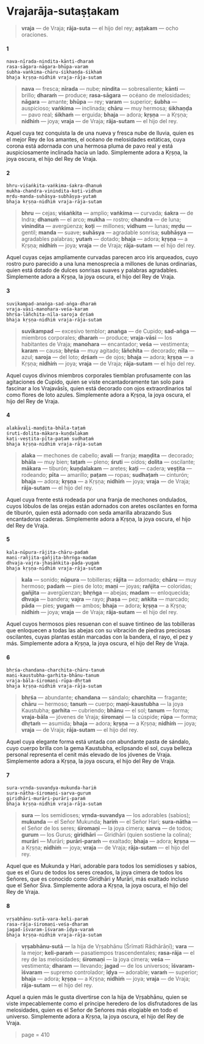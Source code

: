 # Vrajarāja-sutaṣṭakam

> **vraja** — de Vraja; **rāja-suta** — el hijo del rey; **aṣṭakam** — ocho oraciones.

#### 1

    nava-nīrada-nindita-kānti-dharaṁ
    rasa-sāgara-nāgara-bhūpa-varam
    śubha-vaṅkima-chāru-śikhaṇḍa-śikhaṁ
    bhaja kṛṣṇa-nidhiṁ vraja-rāja-sutam

> **nava** — fresca; **nīrada** — nube; **nindita** — sobresaliente; **kānti** — brillo; **dharaṁ** — produce; **rasa-sāgara** — océano de melosidades; **nāgara** — amante; **bhūpa** — rey; **varam** — superior; **śubha** — auspicioso; **vaṅkima** — inclinada; **chāru** — muy hermosa; **śikhaṇḍa** — pavo real; **śikhaṁ** — erguida; **bhaja** — adora; **kṛṣṇa** — a Kṛṣṇa; **nidhiṁ** — joya; **vraja** — de Vraja; **rāja-sutam** — el hijo del rey.

Aquel cuya tez conquista la de una nueva y fresca nube de lluvia, quien es el mejor Rey de los amantes, el océano de melosidades extáticas, cuya corona está adornada con una hermosa pluma de pavo real y está auspiciosamente inclinada hacia un lado. Simplemente adora a Kṛṣṇa, la joya oscura, el hijo del Rey de Vraja.

#### 2

    bhru-viśaṅkita-vaṅkima-śakra-dhanuṁ
    mukha-chandra-vinindita-koṭi-vidhum
    mṛdu-manda-suhāsya-subhāṣya-yutaṁ
    bhaja kṛṣṇa-nidhiṁ vraja-rāja-sutam

> **bhru** — cejas; **viśaṅkita** — amplio; **vaṅkima** — curvada; **śakra** — de Indra; **dhanuṁ** — el arco; **mukha** — rostro; **chandra** — de luna; **vinindita** — avergüenza; **koṭi** — millones; **vidhum** — lunas; **mṛdu** — gentil; **manda** — suave; **suhāsya** — agradable sonrisa; **subhāṣya** — agradables palabras; **yutaṁ** — dotado; **bhaja** — adora; **kṛṣṇa** — a Kṛṣṇa; **nidhiṁ** — joya; **vraja** — de Vraja; **rāja-sutam** — el hijo del rey.

Aquel cuyas cejas ampliamente curvadas parecen arco iris arqueados, cuyo rostro puro parecido a una luna menosprecia a millones de lunas ordinarias, quien está dotado de dulces sonrisas suaves y palabras agradables. Simplemente adora a Kṛṣṇa, la joya oscura, el hijo del Rey de Vraja.

#### 3

    suvikampad-anaṅga-sad-aṅga-dharaṁ
    vraja-vāsi-manohara-veśa-karam
    bhṛśa-lāñchita-nīla-saroja dṛśaṁ
    bhaja kṛṣṇa-nidhiṁ vraja-rāja-sutam

> **suvikampad** — excesivo temblor; **anaṅga** — de Cupido; **sad-aṅga** — miembros corporales; **dharaṁ** — produce; **vraja-vāsi** — los habitantes de Vraja; **manohara** — encantador; **veśa** — vestimenta; **karam** — causa; **bhṛśa** — muy agitado; **lāñchita** — decorado; **nīla** — azul; **saroja** — del loto; **dṛśaṁ** — de ojos; **bhaja** — adora; **kṛṣṇa** — a Kṛṣṇa; **nidhiṁ** — joya; **vraja** — de Vraja; **rāja-sutam** — el hijo del rey.

Aquel cuyos divinos miembros corporales tiemblan profusamente con las agitaciones de Cupido, quien se viste encantadoramente tan solo para fascinar a los Vrajavāsīs, quien está decorado con ojos extraordinarios tal como flores de loto azules. Simplemente adora a Kṛṣṇa, la joya oscura, el hijo del Rey de Vraja.

#### 4

    alakāvali-maṇḍita-bhāla-taṭaṁ
    śruti-dolita-mākara-kuṇḍalakam
    kaṭi-veṣṭita-pīta-paṭam sudhaṭaṁ
    bhaja kṛṣṇa-nidhiṁ vraja-rāja-sutam

> **alaka** — mechones de cabello; **avali** — franja; **maṇḍita** — decorado; **bhāla** — muy bien; **taṭaṁ** — pleno; **śruti** — oídos; **dolita** — oscilante; **mākara** — tiburón; **kuṇḍalakam** — aretes; **kaṭi** — cadera; **veṣṭita** — rodeando; **pīta** — amarillo; **paṭam** — ropas; **sudhaṭaṁ** — cinturón; **bhaja** — adora; **kṛṣṇa** — a Kṛṣṇa; **nidhiṁ** — joya; **vraja** — de Vraja; **rāja-sutam** — el hijo del rey.

Aquel cuya frente está rodeada por una franja de mechones ondulados, cuyos lóbulos de las orejas están adornados con aretes oscilantes en forma de tiburón, quien está adornado con seda amarilla abrazando Sus encantadoras caderas. Simplemente adora a Kṛṣṇa, la joya oscura, el hijo del Rey de Vraja.

#### 5

    kala-nūpura-rājita-chāru-padaṁ
    maṇi-rañjita-gañjita-bhṛṅga-madam
    dhvaja-vajra-jhaṣāṅkita-pāda-yugaṁ
    bhaja kṛṣṇa-nidhiṁ vraja-rāja-sutam

> **kala** — sonido; **nūpura** — tobilleras; **rājita** — adornado; **chāru** — muy hermoso; **padaṁ** — pies de loto; **maṇi** — joyas; **rañjita** — coloridas; **gañjita** — avergüenzan; **bhṛṅga** — abejas; **madam** — enloquecida; **dhvaja** — bandera; **vajra** — rayo; **jhaṣa** — pez; **aṅkita** — marcado; **pāda** — pies; **yugaṁ** — ambos; **bhaja** — adora; **kṛṣṇa** — a Kṛṣṇa; **nidhiṁ** — joya; **vraja** — de Vraja; **rāja-sutam** — el hijo del rey.

Aquel cuyos hermosos pies resuenan con el suave tintineo de las tobilleras que enloquecen a todas las abejas con su vibración de piedras preciosas oscilantes, cuyas plantas están marcadas con la bandera, el rayo, el pez y más. Simplemente adora a Kṛṣṇa, la joya oscura, el hijo del Rey de Vraja.

#### 6

    bhṛśa-chandana-charchita-chāru-tanuṁ
    maṇi-kaustubha-garhita-bhānu-tanum
    vraja-bāla-śiromaṇi-rūpa-dhṛtaṁ
    bhaja kṛṣṇa-nidhiṁ vraja-rāja-sutam

> **bhṛśa** — abundante; **chandana** — sándalo; **charchita** — fragante; **chāru** — hermoso; **tanuṁ** — cuerpo; **maṇi-kaustubha** — la joya Kaustubha; **garhita** — cubriendo; **bhānu** — el sol; **tanum** — forma; **vraja-bāla** — jóvenes de Vraja; **śiromaṇi** — la cúspide; **rūpa** — forma; **dhṛtaṁ** — asumida; **bhaja** — adora; **kṛṣṇa** — a Kṛṣṇa; **nidhiṁ** — joya; **vraja** — de Vraja; **rāja-sutam** — el hijo del rey.

Aquel cuya elegante forma está untada con abundante pasta de sándalo, cuyo cuerpo brilla con la gema Kaustubha, eclipsando el sol, cuya belleza personal representa el cenit más elevado de los jóvenes de Vraja. Simplemente adora a Kṛṣṇa, la joya oscura, el hijo del Rey de Vraja.

#### 7

    sura-vṛnda-suvandya-mukunda-hariṁ
    sura-nātha-śiromaṇi-sarva-gurum
    giridhāri-murāri-purāri-paraṁ
    bhaja kṛṣṇa-nidhiṁ vraja-rāja-sutam

> **sura** — los semidioses; **vṛnda-suvandya** — los adorables (sabios); **mukunda** — el Señor Mukunda; **hariṁ** — el Señor Hari; **sura-nātha** — el Señor de los seres; **śiromaṇi** — la joya cimera; **sarva** — de todos; **gurum** — los Gurus; **giridhāri** — Giridhāri (quien sostiene la colina); **murāri** — Murāri; **purāri-paraṁ** — exaltado; **bhaja** — adora; **kṛṣṇa** — a Kṛṣṇa; **nidhiṁ** — joya; **vraja** — de Vraja; **rāja-sutam** — el hijo del rey.

Aquel que es Mukunda y Hari, adorable para todos los semidioses y sabios, que es el Guru de todos los seres creados, la joya cimera de todos los Señores, que es conocido como Giridhāri y Murāri, más exaltado incluso que el Señor Śiva. Simplemente adora a Kṛṣṇa, la joya oscura, el hijo del Rey de Vraja.

#### 8

    vṛṣabhānu-sutā-vara-keli-paraṁ
    rasa-rāja-śiromaṇi-veśa-dharam
    jagad-īśvaram-īśvaram-īḍya-varaṁ
    bhaja kṛṣṇa-nidhiṁ vraja-rāja-sutam

> **vṛṣabhānu-sutā** — la hija de Vṛṣabhānu (Śrīmati Rādhārāṇī); **vara** — la mejor; **keli-paraṁ** — pasatiempos trascendentales; **rasa-rāja** — el rey de las melosidades; **śiromaṇi** — la joya cimera; **veśa** — vestimenta; **dharam** — llevando; **jagad** — de los universos; **īśvaram-īśvaram** — supremo controlador; **īḍya** — adorable; **varaṁ** — superior; **bhaja** — adora; **kṛṣṇa** — a Kṛṣṇa; **nidhiṁ** — joya; **vraja** — de Vraja; **rāja-sutam** — el hijo del rey.

Aquel a quien más le gusta divertirse con la hija de Vṛṣabhānu, quien se viste impecablemente como el príncipe heredero de los disfrutadores de las melosidades, quien es el Señor de Señores más elogiable en todo el universo. Simplemente adora a Kṛṣṇa, la joya oscura, el hijo del Rey de Vraja.


> page = 410
